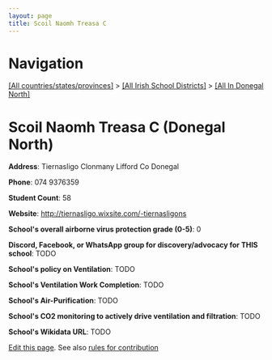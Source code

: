 ```yaml
---
layout: page
title: Scoil Naomh Treasa C
---
```

# Navigation

[[All countries/states/provinces]](../../..) > [[All Irish School Districts]](../..) > [[All In Donegal North]](..)

# Scoil Naomh Treasa C (Donegal North)

**Address**: Tiernasligo Clonmany Lifford Co Donegal

**Phone**: 074 9376359

**Student Count**: 58

**Website**: <http://tiernasligo.wixsite.com/-tiernasligons>

**School's overall airborne virus protection grade (0-5)**: 0

**Discord, Facebook, or WhatsApp group for discovery/advocacy for THIS school**: TODO

**School's policy on Ventilation**: TODO

**School's Ventilation Work Completion**: TODO

**School's Air-Purification**: TODO

**School's CO2 monitoring to actively drive ventilation and filtration**: TODO

**School's Wikidata URL**: TODO


[Edit this page](https://github.com/ventilate-schools/Ireland/edit/main/./Donegal_North/Scoil_Naomh_Treasa_C.md). See also [rules for contribution](../../../contribution-rules/)